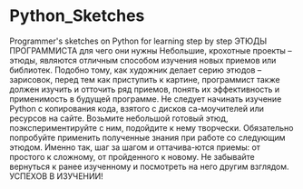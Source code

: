 # Python_Sketches
Programmer's sketches on Python for learning step by step
ЭТЮДЫ ПРОГРАММИСТА 
для чего они нужны
Небольшие, крохотные проекты – этюды, являются отличным способом изучения новых приемов или библиотек. 
Подобно тому, как художник делает серию этюдов – зарисовок, перед тем как приступить к картине, программист также должен изучить и отточить ряд приемов, понять их эффективность и применимость в будущей программе.
Не следует начинать изучение Python с копирования кода, взятого с дисков са-моучителей или ресурсов на сайте. 
Возьмите небольшой готовый этюд, поэкспериментируйте с ним, подойдите к нему творчески. Обязательно попробуйте применить полученные знания при работе со следующим этюдом. 
Именно так, шаг за шагом и оттачива-ются приемы: от простого к сложному, от пройденного к новому.
Не забывайте вернуться к ранее изученному и посмотреть на него другим взглядом.
УСПЕХОВ В ИЗУЧЕНИИ!
